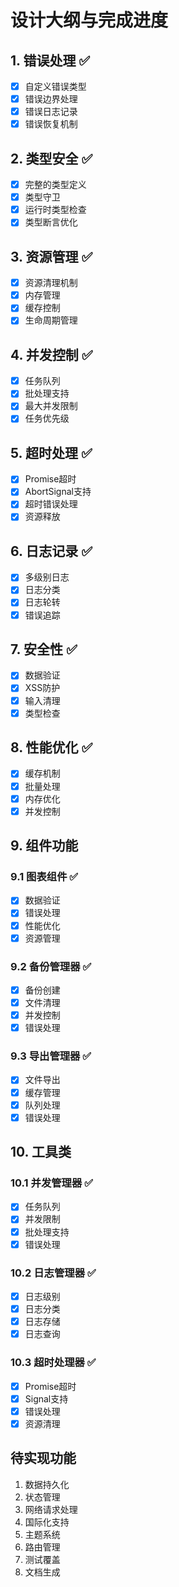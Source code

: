 # 设计大纲与完成进度

## 1. 错误处理 ✅
- [x] 自定义错误类型
- [x] 错误边界处理
- [x] 错误日志记录
- [x] 错误恢复机制

## 2. 类型安全 ✅
- [x] 完整的类型定义
- [x] 类型守卫
- [x] 运行时类型检查
- [x] 类型断言优化

## 3. 资源管理 ✅
- [x] 资源清理机制
- [x] 内存管理
- [x] 缓存控制
- [x] 生命周期管理

## 4. 并发控制 ✅
- [x] 任务队列
- [x] 批处理支持
- [x] 最大并发限制
- [x] 任务优先级

## 5. 超时处理 ✅
- [x] Promise超时
- [x] AbortSignal支持
- [x] 超时错误处理
- [x] 资源释放

## 6. 日志记录 ✅
- [x] 多级别日志
- [x] 日志分类
- [x] 日志轮转
- [x] 错误追踪

## 7. 安全性 ✅
- [x] 数据验证
- [x] XSS防护
- [x] 输入清理
- [x] 类型检查

## 8. 性能优化 ✅
- [x] 缓存机制
- [x] 批量处理
- [x] 内存优化
- [x] 并发控制

## 9. 组件功能
### 9.1 图表组件 ✅
- [x] 数据验证
- [x] 错误处理
- [x] 性能优化
- [x] 资源管理

### 9.2 备份管理器 ✅
- [x] 备份创建
- [x] 文件清理
- [x] 并发控制
- [x] 错误处理

### 9.3 导出管理器 ✅
- [x] 文件导出
- [x] 缓存管理
- [x] 队列处理
- [x] 错误处理

## 10. 工具类
### 10.1 并发管理器 ✅
- [x] 任务队列
- [x] 并发限制
- [x] 批处理支持
- [x] 错误处理

### 10.2 日志管理器 ✅
- [x] 日志级别
- [x] 日志分类
- [x] 日志存储
- [x] 日志查询

### 10.3 超时处理器 ✅
- [x] Promise超时
- [x] Signal支持
- [x] 错误处理
- [x] 资源清理

## 待实现功能
1. 数据持久化
2. 状态管理
3. 网络请求处理
4. 国际化支持
5. 主题系统
6. 路由管理
7. 测试覆盖
8. 文档生成 